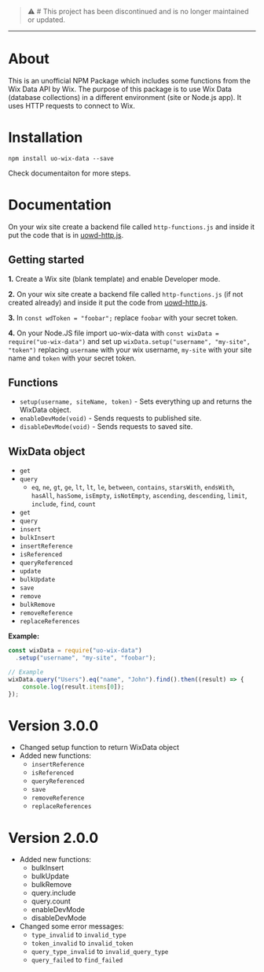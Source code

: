 > ⚠️ # This project has been discontinued and is no longer maintained or updated.

---

# About

This is an unofficial NPM Package which includes some functions from the Wix Data API by Wix. The purpose of this package is to use Wix Data (database collections) in a different environment (site or Node.js app). It uses HTTP requests to connect to Wix.

# Installation

`npm install uo-wix-data --save`

Check documentaiton for more steps.

# Documentation

On your wix site create a backend file called `http-functions.js` and inside it put the code that is in [uowd-http.js](https://github.com/PPTGames/uo-wix-data/blob/main/uowd-http.js).

## Getting started

**1.** Create a Wix site (blank template) and enable Developer mode.

**2.** On your wix site create a backend file called `http-functions.js` (if not created already) and inside it put the code from [uowd-http.js](https://github.com/PPTGames/uo-wix-data/blob/main/uowd-http.js).

**3.** In `const wdToken = "foobar";` replace `foobar` with your secret token.

**4.** On your Node.JS file import uo-wix-data with `const wixData = require("uo-wix-data")` and set up `wixData.setup("username", "my-site", "token")` replacing `username` with your wix username, `my-site` with your site name and `token` with your secret token.

## Functions

- `setup(username, siteName, token)` - Sets everything up and returns the WixData object.
- `enableDevMode(void)` - Sends requests to published site.
- `disableDevMode(void)` - Sends requests to saved site.

## WixData object
- `get`
- `query`
  - `eq`, `ne`, `gt`, `ge`, `lt`, `lt`, `le`, `between`, `contains`, `starsWith`, `endsWith`, `hasAll`, `hasSome`, `isEmpty`, `isNotEmpty`, `ascending`, `descending`, `limit`, `include`, `find`, `count`
- `get`
- `query`
- `insert`
- `bulkInsert`
- `insertReference`
- `isReferenced`
- `queryReferenced`
- `update`
- `bulkUpdate`
- `save`
- `remove`
- `bulkRemove`
- `removeReference`
- `replaceReferences`

**Example:**
```js
const wixData = require("uo-wix-data")
  .setup("username", "my-site", "foobar");

// Example
wixData.query("Users").eq("name", "John").find().then((result) => {
    console.log(result.items[0]);
});
```

# Version 3.0.0
- Changed setup function to return WixData object
- Added new functions:
  - `insertReference`
  - `isReferenced`
  - `queryReferenced`
  - `save`
  - `removeReference`
  - `replaceReferences`

# Version 2.0.0
- Added new functions:
  - bulkInsert
  - bulkUpdate
  - bulkRemove
  - query.include
  - query.count
  - enableDevMode
  - disableDevMode
- Changed some error messages:
  - `type_invalid` to `invalid_type`
  - `token_invalid` to `invalid_token`
  - `query_type_invalid` to `invalid_query_type`
  - `query_failed` to `find_failed`
